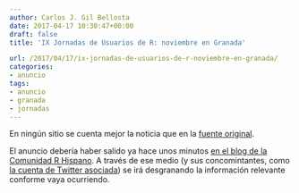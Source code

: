 ```yaml
---
author: Carlos J. Gil Bellosta
date: 2017-04-17 10:30:47+00:00
draft: false
title: 'IX Jornadas de Usuarios de R: noviembre en Granada'

url: /2017/04/17/ix-jornadas-de-usuarios-de-r-noviembre-en-granada/
categories:
- anuncio
tags:
- anuncio
- granada
- jornadas
---
```


En ningún sitio se cuenta mejor la noticia que en la [fuente original](http://r-es.org/9jornadasR/).

El anuncio debería haber salido ya hace unos minutos [en el blog de la Comunidad R Hispano](http://r-es.org/). A través de ese medio (y sus concomintantes, como [la cuenta de Twitter asociada](https://twitter.com/R_Hisp)) se irá desgranando la información relevante conforme vaya ocurriendo.

